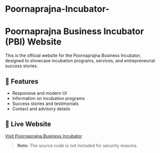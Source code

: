 # Poornaprajna-Incubator-

# Poornaprajna Business Incubator (PBI) Website  

This is the official website for the Poornaprajna Business Incubator, designed to showcase incubation programs, services, and entrepreneurial success stories.  

## 🌟 Features  
- Responsive and modern UI  
- Information on incubation programs  
- Success stories and testimonials  
- Contact and advisory details  

## 🚀 Live Website  
[Visit Poornaprajna Business Incubator](https://poornaprajnaincubator.in/)  

> **Note:** The source code is not included for security reasons.
